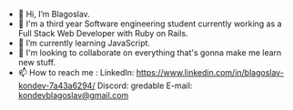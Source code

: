 - 👋 Hi, I’m Blagoslav.
- 👀 I'm a third year Software engineering student currently working as a Full Stack Web Developer with Ruby on Rails.
- 🌱 I’m currently learning JavaScript.
- 💞️ I'm looking to collaborate on everything that's gonna make me learn new stuff.
- 📫 How to reach me :
  LinkedIn: https://www.linkedin.com/in/blagoslav-kondev-7a43a6294/
  Discord: gredable
  E-mail: kondevblagoslav@gmail.com
  

<!---
BKondev/BKondev is a ✨ special ✨ repository because its `README.md` (this file) appears on your GitHub profile.
You can click the Preview link to take a look at your changes.
--->
